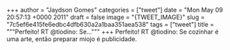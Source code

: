 
+++
author = "Jaydson Gomes"
categories = ["tweet"]
date = "Mon May 09 20:57:13 +0000 2011"
draft = false
image = "{TWEET_IMAGE}"
slug = "7c5ef6e415fe6edbc4dfb630a2a1baa351aea538"
tags = ["tweet"]
title = """Perfeito! RT @tiodino: Se..."""
+++
Perfeito! RT @tiodino: Se cozinhar é uma arte, então preparar miojo é publicidade.
